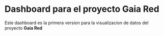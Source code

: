# Dashboard para el proyecto Gaia Red

Este dashboard es la primera version para la visualizacion de datos del proyecto
**Gaia Red**
